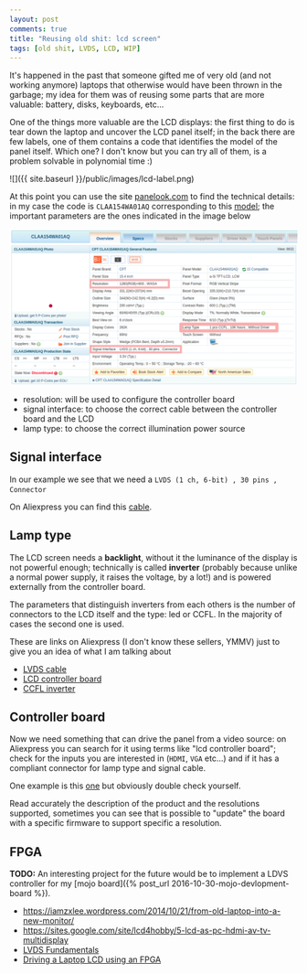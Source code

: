 ```yaml
---
layout: post
comments: true
title: "Reusing old shit: lcd screen"
tags: [old shit, LVDS, LCD, WIP]
---
```


It's happened in the past that someone gifted me of very old (and not working
anymore) laptops that otherwise would have been thrown in the garbage; my idea
for them was of reusing some parts that are more valuable: battery, disks,
    keyboards, etc...

One of the things more valuable are the LCD displays: the first thing to do is
tear down the laptop and uncover the LCD panel itself; in the back there are few
labels, one of them contains a code that identifies the model of the panel
itself. Which one? I don't know but you can try all of them, is a problem
solvable in polynomial time :)

![]({{ site.baseurl }}/public/images/lcd-label.png)

At this point you can use the site [panelook.com](http://www.panelook.com/) to
find the technical details: in my case the code is ``CLAA154WA01AQ``
corresponding to this
[model](http://www.panelook.com/CLAA154WA01AQ_CPT_15.4_LCM_parameter_2716.html);
the important parameters are the ones indicated in the image below

![](/public/images/lcd-parameters.png)

 - resolution: will be used to configure the controller board
 - signal interface: to choose the correct cable between the controller board and the LCD
 - lamp type: to choose the correct illumination power source

## Signal interface

In our example we see that we need a ``LVDS (1 ch, 6-bit) , 30 pins , Connector``

On Aliexpress you can find this [cable](https://www.aliexpress.com/item/14-inches-15-inches-15-4-inch-notebook-screen-line-30-pin-FIX-solo-6-an/32733053803.html).

## Lamp type

The LCD screen needs a **backlight**, without it the luminance of the display is
not powerful enough; technically is called **inverter** (probably because unlike
a normal power supply, it raises the voltage, by a lot!) and is powered externally from
the controller board.

The parameters that distinguish inverters from each others is the number of connectors to the LCD itself and the
type: led or CCFL. In the majority of cases the second one is used.

These are links on Aliexpress (I don't know these sellers, YMMV) just to give
you an idea of what I am talking about

 - [LVDS cable](https://www.aliexpress.com/item/10-x-Common-LVDS-Cables-for-LCD-Display-Panel-Controller/32222031400.html)
 - [LCD controller board](https://www.aliexpress.com/item/V29-Universal-LCD-Controller-Board-TV-Motherboard-VGA-HDMI-AV-TV-USB/32764451599.html)
 - [CCFL inverter](https://www.aliexpress.com/item/5Pcs-lot-2-Lamp-Backlight-Universal-LCD-CCFL-10V-28V-Inverter-For-10-Inch-To-22/32767424250.html)

## Controller board

Now we need something that can drive the panel from a video source: on
Aliexpress you can search for it using terms like "lcd controller board"; check
for the inputs you are interested in (``HDMI``, ``VGA`` etc...) and if it has a
compliant connector for lamp type and signal cable.

One example is this [one](https://it.aliexpress.com/item/1005002070410194.html)
but obviously double check yourself.

Read accurately the description of the product and the resolutions supported,
sometimes you can see that is possible to "update" the board with a specific
firmware to support specific a resolution.

## FPGA

**TODO:** An interesting project for the future would be to implement a LDVS controller
for my [mojo board]({% post_url 2016-10-30-mojo-devlopment-board %}).


 - https://iamzxlee.wordpress.com/2014/10/21/from-old-laptop-into-a-new-monitor/
 - https://sites.google.com/site/lcd4hobby/5-lcd-as-pc-hdmi-av-tv-multidisplay
 - [LVDS Fundamentals](https://learnabout-electronics.org/Downloads/LVDS%20Fairchild%20AN-5017.pdf)
 - [Driving a Laptop LCD using an FPGA](https://www.element14.com/community/community/designcenter/zedboardcommunity/minized/blog/2019/03/04/driving-a-laptop-lcd-using-an-fpga)
